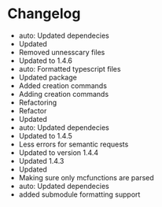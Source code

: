 # Changelog 
- auto: Updated dependecies
- Updated
- Removed unnesscary files
- Updated to 1.4.6
- auto: Formatted typescript files
- Updated package
- Added creation commands
- Adding creation commands
- Refactoring
- Refactor
- Updated
- auto: Updated dependecies
- Updated to 1.4.5
- Less errors for semantic requests
- Updated to version 1.4.4
- Updated 1.4.3
- Updated
- Making sure only mcfunctions are parsed
- auto: Updated dependecies
- added submodule formatting support